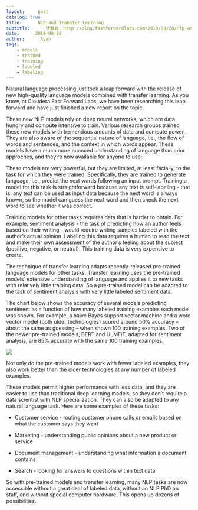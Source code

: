 ```yaml
---
layout:     post
catalog: true
title:      NLP and Transfer Learning
subtitle:      转载自：http://blog.fastforwardlabs.com/2019/08/28/nlp-and-transfer-learning.html
date:      2019-08-28
author:      Ryan
tags:
    - models
    - trained
    - training
    - labeled
    - labeling
---
```


Natural language processing just took a leap forward with the release of new high-quality language models combined with transfer learning. As you know, at Cloudera Fast Forward Labs, we have been researching this leap forward and have just finished a new report on the topic.

These new NLP models rely on deep neural networks, which are data hungry and compute intensive to train. Various research groups trained these new models with tremendous amounts of data and compute power. They are also aware of the sequential nature of language, i.e., the flow of words and sentences, and the context in which words appear. These models have a much more nuanced understanding of language than prior approches, and they’re now available for anyone to use:

These models are very powerful, but they are limited, at least facially, to the task for which they were trained. Specifically, they are trained to generate language, i.e., predict the next words following an input prompt. Training a model for this task is straightforward because any text is self-labeling - that is: any text can be used as input data because the next word is always known, so the model can guess the next word and then check the next word to see whether it was correct.

Training models for other tasks requires data that is harder to obtain. For example, sentiment analysis - the task of predicting how an author feels based on their writing - would require writing samples labeled with the author’s actual opinion. Labeling this data requires a human to read the text and make their own assessment of the author’s feeling about the subject (positive, negative, or neutral). This training data is very expensive to create.

The technique of transfer learning adapts recently-released pre-trained language models for other tasks. Transfer learning uses the pre-trained models’ extensive understanding of language and applies it to new tasks with relatively little training data. So a pre-trained model can be adapted to the task of sentiment analysis with very little labeled sentiment data.

The chart below shows the accuracy of several models predicting sentiment as a function of how many labeled training examples each model was shown. For example, a naive Bayes support vector machine and a word vector model (both older technologies) scored around 50% accuracy – about the same as guessing – when shown 100 training examples. Two of the newer pre-trained models, BERT and ULMFiT, adapted for sentiment analysis, are 85% accurate with the same 100 training examples.

![](http://blog.fastforwardlabs.com/images/editor_uploads/2019-08-08-164145-NLP_Comparison.png)


Not only do the pre-trained models work with fewer labeled examples, they also work better than the older technologies at any number of labeled examples.

These models permit higher performance with less data, and they are easier to use than traditional deep learning models, so they don’t require a data scientist with NLP specialization. They can also be adapted to any natural language task. Here are some examples of these tasks:

- Customer service - routing customer phone calls or emails based on what the customer says they want

- Marketing - understanding public opinions about a new product or service

- Document management - understanding what information a document contains

- Search - looking for answers to questions within text data


So with pre-trained models and transfer learning, many NLP tasks are now accessible without a great deal of labeled data, without an NLP PhD on staff, and without special computer hardware. This opens up dozens of possibilities.
